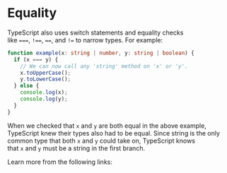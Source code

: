 # Equality

TypeScript also uses switch statements and equality checks like `===`, `!==`, `==`, and `!=` to narrow types. For example:

```typescript
function example(x: string | number, y: string | boolean) {
  if (x === y) {
    // We can now call any 'string' method on 'x' or 'y'.
    x.toUpperCase();
    y.toLowerCase();
  } else {
    console.log(x);
    console.log(y);
  }
}
```

When we checked that `x` and `y` are both equal in the above example, TypeScript knew their types also had to be equal. Since string is the only common type that both `x` and `y` could take on, TypeScript knows that `x` and `y` must be a string in the first branch.

Learn more from the following links: